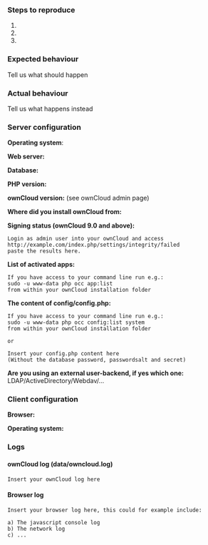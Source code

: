 <!--
Thanks for reporting issues back to ownCloud! This is the issue tracker of ownCloud, if you have any support question please check out https://owncloud.org/support

This is the bug tracker for the Notifications App. Find other components at https://github.com/owncloud/core/blob/master/CONTRIBUTING.md#guidelines

To make it possible for us to help you please fill out below information carefully.
--> 
### Steps to reproduce
1.
2.
3.

### Expected behaviour
Tell us what should happen

### Actual behaviour
Tell us what happens instead

### Server configuration
**Operating system**:

**Web server:**

**Database:**

**PHP version:**

**ownCloud version:** (see ownCloud admin page)

**Where did you install ownCloud from:**

**Signing status (ownCloud 9.0 and above):**

```
Login as admin user into your ownCloud and access 
http://example.com/index.php/settings/integrity/failed 
paste the results here.
```

**List of activated apps:**

```
If you have access to your command line run e.g.:
sudo -u www-data php occ app:list
from within your ownCloud installation folder
```

**The content of config/config.php:**

```
If you have access to your command line run e.g.:
sudo -u www-data php occ config:list system
from within your ownCloud installation folder

or 

Insert your config.php content here
(Without the database password, passwordsalt and secret)
```

**Are you using an external user-backend, if yes which one:** LDAP/ActiveDirectory/Webdav/...

### Client configuration
**Browser:**

**Operating system:**

### Logs

#### ownCloud log (data/owncloud.log)
```
Insert your ownCloud log here
```

#### Browser log
```
Insert your browser log here, this could for example include:

a) The javascript console log
b) The network log 
c) ...
```
